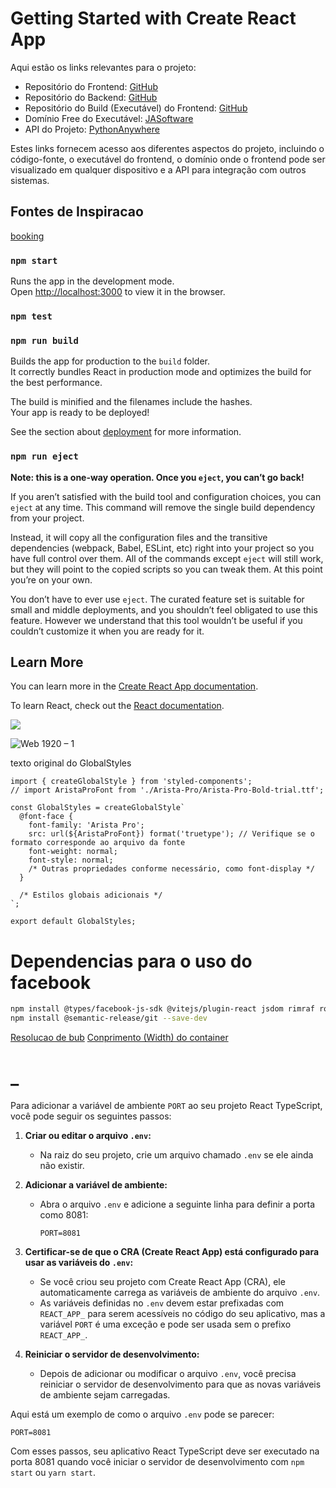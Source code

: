 # Getting Started with Create React App

Aqui estão os links relevantes para o projeto:

- Repositório do Frontend: [GitHub](https://github.com/Catson28/NowFrontendReact)
- Repositório do Backend: [GitHub](https://github.com/Catson28/NowBackendDjango)
- Repositório do Build (Executável) do Frontend: [GitHub](https://github.com/Catson28/BuildedNowFrontendReact)
- Domínio Free do Executável: [JASoftware](https://jasoftware.netlify.app)
- API do Projeto: [PythonAnywhere](https://jasoftware.pythonanywhere.com/)

Estes links fornecem acesso aos diferentes aspectos do projeto, incluindo o código-fonte, o executável do frontend, o domínio onde o frontend pode ser visualizado em qualquer dispositivo e a API para integração com outros sistemas.

## Fontes de Inspiracao

[booking](https://www.booking.com/index.pt-pt.html?label=gen173nr-1BCAEoggI46AdIM1gEaAmIAQGYAR-4ARfIAQzYAQHoAQGIAgGoAgO4ApHd97EGwAIB0gIkOGVlODdkOGUtZGE4Mi00NDA2LWFlYTUtMDQxMDBlMjhkNDFj2AIF4AIB&sid=f9b1c18ada902250a1b8c240d6fd1a2d&keep_landing=1&sb_price_type=total&)


### `npm start`



Runs the app in the development mode.\
Open [http://localhost:3000](http://localhost:3000) to view it in the browser.

### `npm test`

### `npm run build`

Builds the app for production to the `build` folder.\
It correctly bundles React in production mode and optimizes the build for the best performance.

The build is minified and the filenames include the hashes.\
Your app is ready to be deployed!

See the section about [deployment](https://facebook.github.io/create-react-app/docs/deployment) for more information.

### `npm run eject`

**Note: this is a one-way operation. Once you `eject`, you can’t go back!**

If you aren’t satisfied with the build tool and configuration choices, you can `eject` at any time. This command will remove the single build dependency from your project.

Instead, it will copy all the configuration files and the transitive dependencies (webpack, Babel, ESLint, etc) right into your project so you have full control over them. All of the commands except `eject` will still work, but they will point to the copied scripts so you can tweak them. At this point you’re on your own.

You don’t have to ever use `eject`. The curated feature set is suitable for small and middle deployments, and you shouldn’t feel obligated to use this feature. However we understand that this tool wouldn’t be useful if you couldn’t customize it when you are ready for it.

## Learn More

You can learn more in the [Create React App documentation](https://facebook.github.io/create-react-app/docs/getting-started).

To learn React, check out the [React documentation](https://reactjs.org/).



![](public/Home_wireframe.png)

![Web 1920 – 1](public/home_template.png)


texto original do GlobalStyles

```tsx
import { createGlobalStyle } from 'styled-components';
// import AristaProFont from './Arista-Pro/Arista-Pro-Bold-trial.ttf'; 

const GlobalStyles = createGlobalStyle`
  @font-face {
    font-family: 'Arista Pro';
    src: url(${AristaProFont}) format('truetype'); // Verifique se o formato corresponde ao arquivo da fonte
    font-weight: normal;
    font-style: normal;
    /* Outras propriedades conforme necessário, como font-display */
  }

  /* Estilos globais adicionais */
`;

export default GlobalStyles;

```

# Dependencias para o uso do facebook

```bash
npm install @types/facebook-js-sdk @vitejs/plugin-react jsdom rimraf rollup tsup vitest yarn-audit-fix --save-dev
npm install @semantic-release/git --save-dev
```

[Resolucao de bub](resolucao/bugs.md)
[Conprimento (Width) do container](resolucao/container.md)

# _

Para adicionar a variável de ambiente `PORT` ao seu projeto React TypeScript, você pode seguir os seguintes passos:

1. **Criar ou editar o arquivo `.env`:**
   - Na raiz do seu projeto, crie um arquivo chamado `.env` se ele ainda não existir.

2. **Adicionar a variável de ambiente:**
   - Abra o arquivo `.env` e adicione a seguinte linha para definir a porta como 8081:
     ```env
     PORT=8081
     ```

3. **Certificar-se de que o CRA (Create React App) está configurado para usar as variáveis do `.env`:**
   - Se você criou seu projeto com Create React App (CRA), ele automaticamente carrega as variáveis de ambiente do arquivo `.env`. 
   - As variáveis definidas no `.env` devem estar prefixadas com `REACT_APP_` para serem acessíveis no código do seu aplicativo, mas a variável `PORT` é uma exceção e pode ser usada sem o prefixo `REACT_APP_`.

4. **Reiniciar o servidor de desenvolvimento:**
   - Depois de adicionar ou modificar o arquivo `.env`, você precisa reiniciar o servidor de desenvolvimento para que as novas variáveis de ambiente sejam carregadas. 

Aqui está um exemplo de como o arquivo `.env` pode se parecer:

```env
PORT=8081
```

Com esses passos, seu aplicativo React TypeScript deve ser executado na porta 8081 quando você iniciar o servidor de desenvolvimento com `npm start` ou `yarn start`.